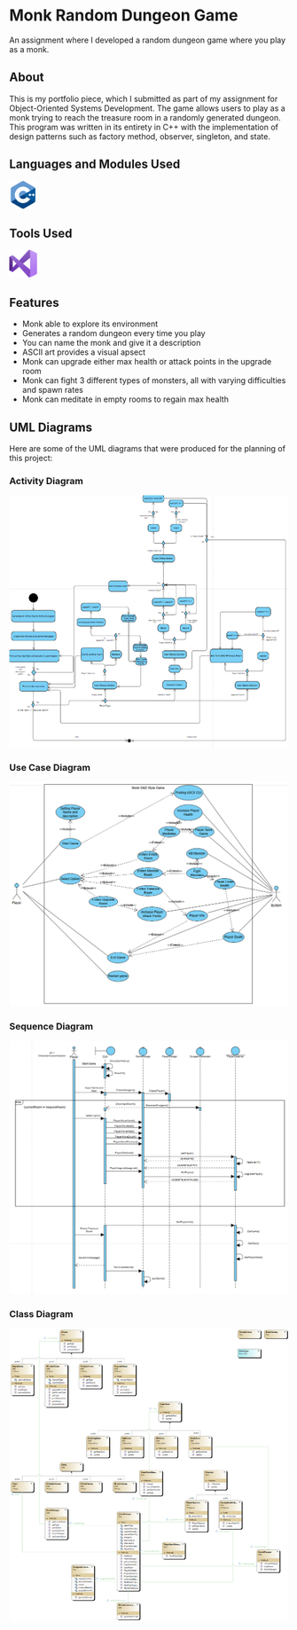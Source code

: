 <h1>Monk Random Dungeon Game</h1>
<p>An assignment where I developed a random dungeon game where you play as a monk.</p>

<h2>About</h2>
<p>
  This is my portfolio piece, which I submitted as part of my assignment for Object-Oriented Systems Development. The game allows users to play as a monk trying to reach the treasure room in a randomly generated dungeon. This program was written in its entirety in C++ with the implementation of design  patterns such as factory method, observer, singleton, and state.
</p>

<h2>Languages and Modules Used</h2>
<div algin=start>
  <img src="https://raw.githubusercontent.com/devicons/devicon/refs/heads/master/icons/cplusplus/cplusplus-original.svg" height=50 width=50>
</div>

<h2>Tools Used</h2>
<div align=start>
  <img src="https://raw.githubusercontent.com/devicons/devicon/refs/heads/master/icons/visualstudio/visualstudio-original.svg" height=50 width=50>
</div>

<h2>Features</h2>
<ul>
  <li>Monk able to explore its environment</li>
  <li>Generates a random dungeon every time you play</li>
  <li>You can name the monk and give it a description</li>
  <li>ASCII art provides a visual apsect</li>
  <li>Monk can upgrade either max health or attack points in the upgrade room</li>
  <li>Monk can fight 3 different types of monsters, all with varying difficulties and spawn rates</li>
  <li>Monk can meditate in empty rooms to regain max health</li>
</ul>

<h2>UML Diagrams</h2>
Here are some of the UML diagrams that were produced for the planning of this project:

<h3>Activity Diagram</h3>
<img src="/Diagrams/Whole Activity Diagram.png">
<h3>Use Case Diagram</h3>
<img src="/Diagrams/Use Case Diagram For Game NLB.png">
<h3>Sequence Diagram</h3>
<img src="/Diagrams/Sequence Diagram for Game.png">
<h3>Class Diagram</h3>
<img src="/Diagrams/ClassDiagramAssignment1.png">
